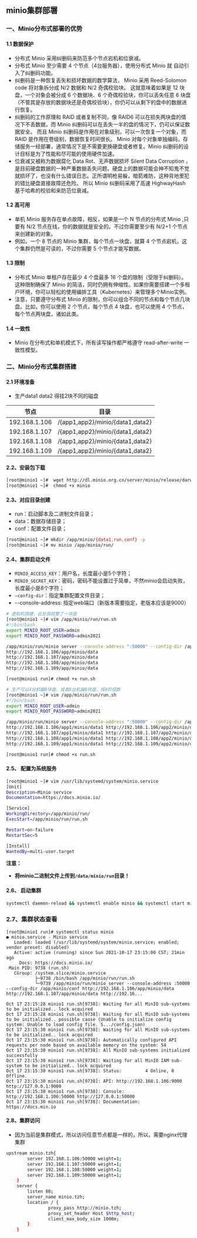 ## minio集群部署

### 一、Minio分布式部署的优势

#### 1.1 数据保护

- 分布式 Minio 采用纠删码来防范多个节点宕机和位衰减。
- 分布式 Minio 至少需要 4 个节点（4台服务器），使用分布式 Minio 就 自动引入了纠删码功能。
- 纠删码是一种恢复丢失和损坏数据的数学算法， Minio 采用 Reed-Solomon code 将对象拆分成 N/2 数据和 N/2 奇偶校验块。 这就意味着如果是 12 块盘，一个对象会被分成 6 个数据块、6 个奇偶校验块，你可以丢失任意 6 块盘（不管其是存放的数据块还是奇偶校验块），你仍可以从剩下的盘中的数据进行恢复。
- 纠删码的工作原理和 RAID 或者复制不同，像 RAID6 可以在损失两块盘的情况下不丢数据，而 Minio 纠删码可以在丢失一半的盘的情况下，仍可以保证数据安全。 而且 Minio 纠删码是作用在对象级别，可以一次恢复一个对象，而RAID 是作用在卷级别，数据恢复时间很长。 Minio 对每个对象单独编码，存储服务一经部署，通常情况下是不需要更换硬盘或者修复。Minio 纠删码的设计目标是为了性能和尽可能的使用硬件加速。
- 位衰减又被称为数据腐化 Data Rot、无声数据损坏 Silent Data Corruption ，是目前硬盘数据的一种严重数据丢失问题。硬盘上的数据可能会神不知鬼不觉就损坏了，也没有什么错误日志。正所谓明枪易躲，暗箭难防，这种背地里犯的错比硬盘直接故障还危险。 所以 Minio 纠删码采用了高速 HighwayHash 基于哈希的校验和来防范位衰减。

#### 1.2 高可用

- 单机 Minio 服务存在单点故障，相反，如果是一个 N 节点的分布式 Minio ,只要有 N/2 节点在线，你的数据就是安全的。不过你需要至少有 N/2+1 个节点来创建新的对象。
- 例如，一个 8 节点的 Minio 集群，每个节点一块盘，就算 4 个节点宕机，这个集群仍然是可读的，不过你需要 5 个节点才能写数据。

#### 1.3 限制

- 分布式 Minio 单租户存在最少 4 个盘最多 16 个盘的限制（受限于纠删码）。这种限制确保了 Minio 的简洁，同时仍拥有伸缩性。如果你需要搭建一个多租户环境，你可以轻松的使用编排工具（Kubernetes）来管理多个Minio实例。
- 注意，只要遵守分布式 Minio 的限制，你可以组合不同的节点和每个节点几块盘。比如，你可以使用 2 个节点，每个节点 4 块盘，也可以使用 4 个节点，每个节点两块盘，诸如此类。

#### 1.4 一致性

- Minio 在分布式和单机模式下，所有读写操作都严格遵守 read-after-write 一致性模型。



### 二、Minio分布式集群搭建

#### 2.1 环境准备

- 生产data1 data2  得挂2块不同的磁盘

| 节点          | 目录                             |
| ------------- | -------------------------------- |
| 192.168.1.106 | /{app1,app2}/minio/{data1,data2} |
| 192.168.1.107 | /{app1,app2}/minio/{data1,data2} |
| 192.168.1.108 | /{app1,app2}/minio/{data1,data2} |
| 192.168.1.109 | /{app1,app2}/minio/{data1,data2} |

#### 2.2、安装包下载

```sh
[root@minio1 ~]#  wget http://dl.minio.org.cn/server/minio/release/darwin-amd64/minio
[root@minio1 ~]#  chmod +x minio
```

#### 2.3、对应目录创建

- run：启动脚本及二进制文件目录；
- data：数据存储目录；
- conf：配置文件目录；

```sh
[root@minio1 ~]# mkdir /app/minio/{data1,run,conf} -p
[root@minio1 ~]# mv minio /app/minio/run/
```

#### 2.4、集群启动文件

- `MINIO_ACCESS_KEY`：用户名，长度最小是5个字符；
- `MINIO_SECRET_KEY`：密码，密码不能设置过于简单，不然minio会启动失败，长度最小是8个字符；
- `–config-dir`：指定集群配置文件目录；
- --console-address: 指定web端口（新版本需要指定，老版本应该是9000）

```sh
# 虚拟机搭建，此处我就整了一块盘
[root@minio1 ~]# vim /app/minio/run/run.sh
#!/bin/bash
export MINIO_ROOT_USER=admin
export MINIO_ROOT_PASSWORD=admin2021

/app/minio/run/minio server --console-address ":50000" --config-dir /app/minio/conf \
http://192.168.1.106/app/minio/data
http://192.168.1.107/app/minio/data
http://192.168.1.108/app/minio/data
http://192.168.1.109/app/minio/data

[root@minio1 run]# chmod +x run.sh 
```

```sh
# 生产可以4台机器8块盘，或者8台机器8块盘，成4的倍数
[root@minio1 ~]# vim /app/minio/run/run.sh
#!/bin/bash
export MINIO_ROOT_USER=admin
export MINIO_ROOT_PASSWORD=admin2021

/app/minio/run/minio server --console-address ":50000" --config-dir /app/minio/conf \
http://192.168.1.106/app1/minio/data1 http://192.168.1.106/app2/minio/data2 \
http://192.168.1.107/app1/minio/data1 http://192.168.1.107/app2/minio/data2 \
http://192.168.1.108/app1/minio/data1 http://192.168.1.108/app2/minio/data2 \
http://192.168.1.109/app1/minio/data1 http://192.168.1.109/app2/minio/data2 \

[root@minio1 run]# chmod +x run.sh 
```

#### 2.5、 配置为系统服务

```sh
[root@minio1 ~]# vim /usr/lib/systemd/system/minio.service
[Unit]
Description=Minio service
Documentation=https://docs.minio.io/

[Service]
WorkingDirectory=/app/minio/run/
ExecStart=/app/minio/run/run.sh

Restart=on-failure
RestartSec=5

[Install]
WantedBy=multi-user.target
```

**注意：**

- **将minio二进制文件上传到`/data/minio/run`目录！**

#### 2.6、 启动集群

```sh
systemctl daemon-reload && systemctl enable minio && systemctl start minio
```

### 2.7、集群状态查看

```sh\
[root@minio1 run]# systemctl status minio
● minio.service - Minio service
   Loaded: loaded (/usr/lib/systemd/system/minio.service; enabled; vendor preset: disabled)
   Active: active (running) since Sun 2021-10-17 23:15:00 CST; 21min ago
     Docs: https://docs.minio.io/
 Main PID: 9738 (run.sh)
   CGroup: /system.slice/minio.service
           ├─9738 /bin/bash /app/minio/run/run.sh
           └─9739 /app/minio/run/minio server --console-address :50000 --config-dir /app/minio/conf http://192.168.1.106/app/minio/data http://192.168.1.107/app/minio/data http://192.16...

Oct 17 23:15:28 minio1 run.sh[9738]: Waiting for all MinIO sub-systems to be initialized.. lock acquired
Oct 17 23:15:28 minio1 run.sh[9738]: Waiting for all MinIO sub-systems to be initialized.. possible cause (Unable to initialize config system: Unable to load config file. S.../config.json)
Oct 17 23:15:30 minio1 run.sh[9738]: Waiting for all MinIO sub-systems to be initialized.. lock acquired
Oct 17 23:15:30 minio1 run.sh[9738]: Automatically configured API requests per node based on available memory on the system: 54
Oct 17 23:15:30 minio1 run.sh[9738]: All MinIO sub-systems initialized successfully
Oct 17 23:15:30 minio1 run.sh[9738]: Waiting for all MinIO IAM sub-system to be initialized.. lock acquired
Oct 17 23:15:30 minio1 run.sh[9738]: Status:         4 Online, 0 Offline.
Oct 17 23:15:30 minio1 run.sh[9738]: API: http://192.168.1.106:9000  http://127.0.0.1:9000
Oct 17 23:15:30 minio1 run.sh[9738]: Console: http://192.168.1.106:50000 http://127.0.0.1:50000
Oct 17 23:15:30 minio1 run.sh[9738]: Documentation: https://docs.min.io
```

#### 2.8、集群访问

- 因为当前是集群模式，所以访问任意节点都是一样的，所以，需要nginx代理集群

```sh
upstream minio.tzh{
        server 192.168.1.106:50000 weight=1;
        server 192.168.1.107:50000 weight=1;
        server 192.168.1.108:50000 weight=1;
        server 192.168.1.109:50000 weight=1;
    }
    server {
        listen 80;
        server_name minio.tzh;
        location / {
                proxy_pass http://minio.tzh;
                proxy_set_header Host $http_host;
                client_max_body_size 1000m;
        }
    }
```

